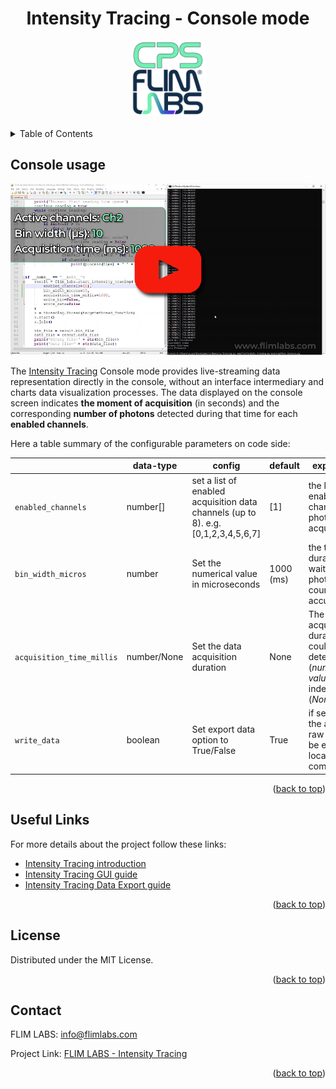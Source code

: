 <a name="readme-top"></a>

<div align="center">
  <h1>Intensity Tracing - Console mode </h1>
</div>
<div align="center">
  <a href="https://www.flimlabs.com/">
    <img src="../assets/images/shared/intensity-tracing-logo.png" alt="Logo" width="120" height="120">
  </a>
</div>
<br>

<!-- TABLE OF CONTENTS -->
<details>
  <summary>Table of Contents</summary>
  <ol>
    <li>
      <a href="#console-usage">Console Usage</a>
    </li>
    <li><a href="#useful-links">Useful links</a></li>
    <li><a href="#license">License</a></li>
    <li><a href="#contact">Contact</a></li>
  </ol>
</details>

## Console usage

[![Intensity Tracing Console Mode](../assets/images/python/intensity-tracing-console-video-thumbnail.png)](https://www.youtube.com/watch?v=gX_TdnCY5Gk)

The [Intensity Tracing](https://github.com/flim-labs/intensity-tracing-py) Console mode provides live-streaming data representation directly in the console, without an interface intermediary and charts data visualization processes.
The data displayed on the console screen indicates **the moment of acquisition** (in seconds) and the corresponding **number of photons** detected during that time for each **enabled channels**.

Here a table summary of the configurable parameters on code side:

|                           | data-type   | config                                                                            | default   | explanation                                                                               |
| ------------------------- | ----------- | --------------------------------------------------------------------------------- | --------- | ----------------------------------------------------------------------------------------- |
| `enabled_channels`        | number[]    | set a list of enabled acquisition data channels (up to 8). e.g. [0,1,2,3,4,5,6,7] | [1]       | the list of enabled channels for photons data acquisition                                 |
| `bin_width_micros`        | number      | Set the numerical value in microseconds                                           | 1000 (ms) | the time duration to wait for photons count accumulation.                                 |
| `acquisition_time_millis` | number/None | Set the data acquisition duration                                                 | None      | The acquisition duration could be determinate (_numeric value_) or indeterminate (_None_) |
| `write_data`              | boolean     | Set export data option to True/False                                              | True      | if set to _True_, the acquired raw data will be exported locally to the computer          |

 <p align="right">(<a href="#readme-top">back to top</a>)</p>

## Useful Links

For more details about the project follow these links:

- [Intensity Tracing introduction](../index.md)
- [Intensity Tracing GUI guide](../v1.5/index.md)
- [Intensity Tracing Data Export guide ](./intensity-tracing-file-format.md)

<p align="right">(<a href="#readme-top">back to top</a>)</p>

## License

Distributed under the MIT License.

<p align="right">(<a href="#readme-top">back to top</a>)</p>

<!-- CONTACT -->

## Contact

FLIM LABS: info@flimlabs.com

Project Link: [FLIM LABS - Intensity Tracing](https://github.com/flim-labs/intensity-tracing-py)

<p align="right">(<a href="#readme-top">back to top</a>)</p>
